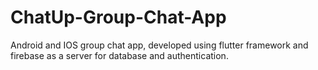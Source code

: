 # ChatUp-Group-Chat-App
Android and IOS group chat app, developed using flutter framework and firebase as a server for database and authentication.
